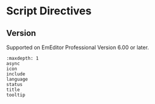 # Script Directives















## Version

Supported on EmEditor Professional Version 6.00 or later.


```{toctree}
:maxdepth: 1
async
icon
include
language
status
title
tooltip
```
